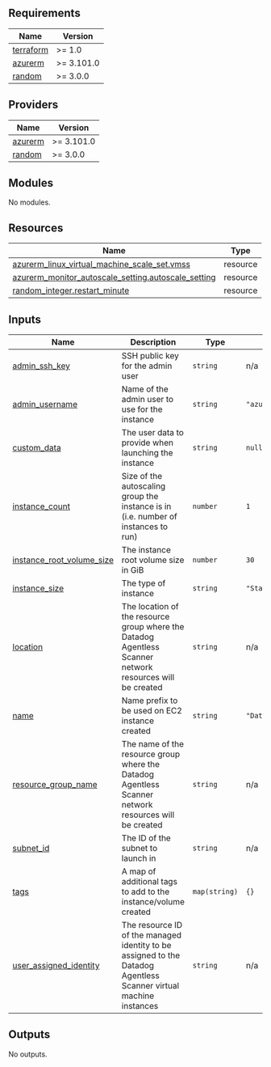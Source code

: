 <!-- BEGIN_TF_DOCS -->
## Requirements

| Name | Version |
|------|---------|
| <a name="requirement_terraform"></a> [terraform](#requirement\_terraform) | >= 1.0 |
| <a name="requirement_azurerm"></a> [azurerm](#requirement\_azurerm) | >= 3.101.0 |
| <a name="requirement_random"></a> [random](#requirement\_random) | >= 3.0.0 |

## Providers

| Name | Version |
|------|---------|
| <a name="provider_azurerm"></a> [azurerm](#provider\_azurerm) | >= 3.101.0 |
| <a name="provider_random"></a> [random](#provider\_random) | >= 3.0.0 |

## Modules

No modules.

## Resources

| Name | Type |
|------|------|
| [azurerm_linux_virtual_machine_scale_set.vmss](https://registry.terraform.io/providers/hashicorp/azurerm/latest/docs/resources/linux_virtual_machine_scale_set) | resource |
| [azurerm_monitor_autoscale_setting.autoscale_setting](https://registry.terraform.io/providers/hashicorp/azurerm/latest/docs/resources/monitor_autoscale_setting) | resource |
| [random_integer.restart_minute](https://registry.terraform.io/providers/hashicorp/random/latest/docs/resources/integer) | resource |

## Inputs

| Name | Description | Type | Default | Required |
|------|-------------|------|---------|:--------:|
| <a name="input_admin_ssh_key"></a> [admin\_ssh\_key](#input\_admin\_ssh\_key) | SSH public key for the admin user | `string` | n/a | yes |
| <a name="input_admin_username"></a> [admin\_username](#input\_admin\_username) | Name of the admin user to use for the instance | `string` | `"azureuser"` | no |
| <a name="input_custom_data"></a> [custom\_data](#input\_custom\_data) | The user data to provide when launching the instance | `string` | `null` | no |
| <a name="input_instance_count"></a> [instance\_count](#input\_instance\_count) | Size of the autoscaling group the instance is in (i.e. number of instances to run) | `number` | `1` | no |
| <a name="input_instance_root_volume_size"></a> [instance\_root\_volume\_size](#input\_instance\_root\_volume\_size) | The instance root volume size in GiB | `number` | `30` | no |
| <a name="input_instance_size"></a> [instance\_size](#input\_instance\_size) | The type of instance | `string` | `"Standard_B2ps_v2"` | no |
| <a name="input_location"></a> [location](#input\_location) | The location of the resource group where the Datadog Agentless Scanner network resources will be created | `string` | n/a | yes |
| <a name="input_name"></a> [name](#input\_name) | Name prefix to be used on EC2 instance created | `string` | `"DatadogAgentlessScanner"` | no |
| <a name="input_resource_group_name"></a> [resource\_group\_name](#input\_resource\_group\_name) | The name of the resource group where the Datadog Agentless Scanner network resources will be created | `string` | n/a | yes |
| <a name="input_subnet_id"></a> [subnet\_id](#input\_subnet\_id) | The ID of the subnet to launch in | `string` | n/a | yes |
| <a name="input_tags"></a> [tags](#input\_tags) | A map of additional tags to add to the instance/volume created | `map(string)` | `{}` | no |
| <a name="input_user_assigned_identity"></a> [user\_assigned\_identity](#input\_user\_assigned\_identity) | The resource ID of the managed identity to be assigned to the Datadog Agentless Scanner virtual machine instances | `string` | n/a | yes |

## Outputs

No outputs.
<!-- END_TF_DOCS -->